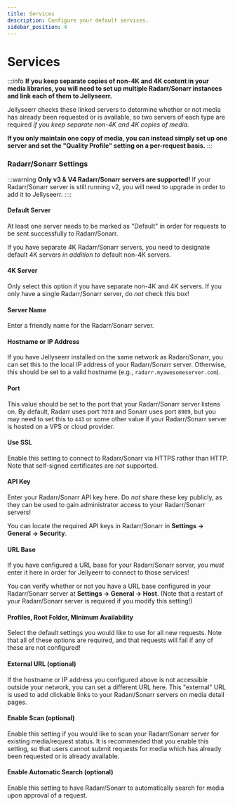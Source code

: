 ```yaml
---
title: Services
description: Configure your default services.
sidebar_position: 4
---
```


# Services

:::info
**If you keep separate copies of non-4K and 4K content in your media libraries, you will need to set up multiple Radarr/Sonarr instances and link each of them to Jellyseerr.**

Jellyseerr checks these linked servers to determine whether or not media has already been requested or is available, so two servers of each type are required _if you keep separate non-4K and 4K copies of media._

**If you only maintain one copy of media, you can instead simply set up one server and set the "Quality Profile" setting on a per-request basis.**
:::

### Radarr/Sonarr Settings

:::warning
**Only v3 & V4 Radarr/Sonarr servers are supported!** If your Radarr/Sonarr server is still running v2, you will need to upgrade in order to add it to Jellyseerr.
::::

#### Default Server

At least one server needs to be marked as "Default" in order for requests to be sent successfully to Radarr/Sonarr.

If you have separate 4K Radarr/Sonarr servers, you need to designate default 4K servers _in addition to_ default non-4K servers.

#### 4K Server

Only select this option if you have separate non-4K and 4K servers. If you only have a single Radarr/Sonarr server, do _not_ check this box!

#### Server Name

Enter a friendly name for the Radarr/Sonarr server.

#### Hostname or IP Address

If you have Jellyseerr installed on the same network as Radarr/Sonarr, you can set this to the local IP address of your Radarr/Sonarr server. Otherwise, this should be set to a valid hostname (e.g., `radarr.myawesomeserver.com`).

#### Port

This value should be set to the port that your Radarr/Sonarr server listens on. By default, Radarr uses port `7878` and Sonarr uses port `8989`, but you may need to set this to `443` or some other value if your Radarr/Sonarr server is hosted on a VPS or cloud provider.

#### Use SSL

Enable this setting to connect to Radarr/Sonarr via HTTPS rather than HTTP. Note that self-signed certificates are _not_ supported.

#### API Key

Enter your Radarr/Sonarr API key here. Do _not_ share these key publicly, as they can be used to gain administrator access to your Radarr/Sonarr servers!

You can locate the required API keys in Radarr/Sonarr in **Settings &rarr; General &rarr; Security**.

#### URL Base

If you have configured a URL base for your Radarr/Sonarr server, you _must_ enter it here in order for Jellyeerr to connect to those services!

You can verify whether or not you have a URL base configured in your Radarr/Sonarr server at **Settings &rarr; General &rarr; Host**. (Note that a restart of your Radarr/Sonarr server is required if you modify this setting!)

#### Profiles, Root Folder, Minimum Availability

Select the default settings you would like to use for all new requests. Note that all of these options are required, and that requests will fail if any of these are not configured!

#### External URL (optional)

If the hostname or IP address you configured above is not accessible outside your network, you can set a different URL here. This "external" URL is used to add clickable links to your Radarr/Sonarr servers on media detail pages.

#### Enable Scan (optional)

Enable this setting if you would like to scan your Radarr/Sonarr server for existing media/request status. It is recommended that you enable this setting, so that users cannot submit requests for media which has already been requested or is already available.

#### Enable Automatic Search (optional)

Enable this setting to have Radarr/Sonarr to automatically search for media upon approval of a request.
